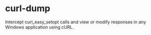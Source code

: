 # curl-dump
Intercept curl_easy_setopt calls and view or modify responses in any Windows application using cURL.
